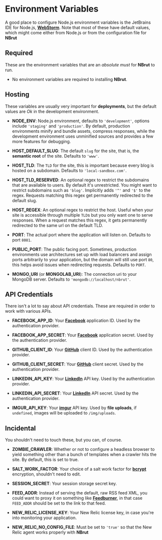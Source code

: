 Environment Variables
=====================

A good place to configure Node.js environment variables is the JetBrains IDE for Node.js, [**WebStorm**](http://www.jetbrains.com/webstorm/). Note that most of these have default values, which might come either from Node.js or from the configuration file for **NBrut**

Required
--------

These are the environment variables that are an _absolute must_ for **NBrut** to run.

- No environment variables are required to installing **NBrut**.



Hosting
-------

These variables are usually very important for **deployments**, but the default values are _Ok_ in the development environment.

- **NODE_ENV**: Node.js environment, defaults to `'development'`, options include `'staging'` and `'production'`. By default, production environments minify and bundle assets, compress responses, while the development environment uses unminified sources and provides a few more features for debugging.
- **HOST_DEFAULT_SLUG**: The default `slug` for the site, that is, the **semantic root** of the site. Defaults to `'www'`.
- **HOST_TLD**: The `TLD` for the site, this is important because every blog is hosted on a subdomain. Defaults to `'local-sandbox.com'`.
- **HOST_TLD_RESERVED**: An optional regex to restrict the subdomains that are available to users. By default it's unrestricted. You might want to restrict subdomains such as `'blog'`. Implicitly adds `'^'` and `'$'` to the regex. Requests matching this regex get permanently redirected to the default slug.
- **HOST_REGEX**: An optional regex to restrict the host. Useful when your site is accessible through multiple `TLD`s but you only want one to serve responses. When a request matches this regex, it gets permanently redirected to the same url on the default TLD.
- **PORT**: The actual port where the application will listen on. Defaults to port `8081`.
- **PUBLIC_PORT**: The public facing port. Sometimes, production environments use architectures set up with load balancers and assign ports arbitrarily to your application, but the domain will still use port `80`, this helps avoid issues when redirecting requests. Defaults to `PORT`.

- **MONGO_URI** (or **MONGOLAB_URI**): The connection uri to your MongoDB server. Defaults to `'mongodb://localhost/nbrut'`.



API Credentials
---------------

There isn't a lot to say about API credentials. These are required in order to work with various APIs.

- **FACEBOOK_APP_ID**: Your [**Facebook**](https://developers.facebook.com/apps) application ID. Used by the authentication provider.
- **FACEBOOK_APP_SECRET**: Your [**Facebook**](https://developers.facebook.com/apps) application secret. Used by the authentication provider.

- **GITHUB_CLIENT_ID**: Your [**GitHub**](https://github.com/settings/applications) client ID. Used by the authentication provider.
- **GITHUB_CLIENT_SECRET**: Your [**GitHub**](https://github.com/settings/applications) client secret. Used by the authentication provider.

- **LINKEDIN_API_KEY**: Your [**LinkedIn**](https://www.linkedin.com/secure/developer) API key. Used by the authentication provider.
- **LINKEDIN_API_SECRET**: Your [**LinkedIn**](https://www.linkedin.com/secure/developer) API secret. Used by the authentication provider.

- **IMGUR_API_KEY**: Your [**imgur**](https://imgur.com/register/api_anon) API key. Used by **file uploads**, if `undefined`, images will be uploaded to `/img/uploads`.



Incidental
----------

You shouldn't need to touch these, but you can, of course.

- **ZOMBIE_CRAWLER**: Whether or not to configure a headless browser to yield something other than a bunch of templates when a crawler hits the site. By default, this is set to true.

- **SALT_WORK_FACTOR**: Your choice of a salt work factor for [**bcrypt**](https://github.com/ncb000gt/node.bcrypt.js) encryption, shouldn't need to edit.

- **SESSION_SECRET**: Your session storage secret key.

- **FEED_ADDR**: Instead of serving the default, raw RSS feed XML, you could want to proxy it on something like [**Feedburner**](http://feedburner.com/), in that case `FEED_ADDR` should be set to the link to that feed.

- **NEW_RELIC_LICENSE_KEY**: Your New Relic license key, in case you're into monitoring your application.
- **NEW_RELIC_NO_CONFIG_FILE**: Must be set to `'true'` so that the New Relic agent works properly with **NBrut**